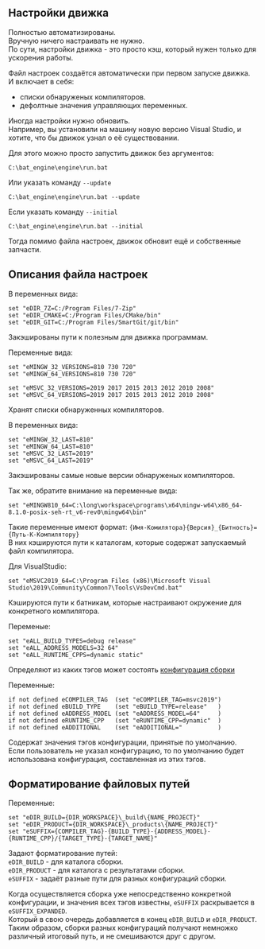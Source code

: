 ﻿
Настройки движка
----------------

Полностью автоматизированы.  
Вручную ничего настраивать не нужно.  
По сути, настройки движка - это просто кэш, 
который нужен только для ускорения работы.  

Файл настроек создаётся автоматически при первом запуске движка.  
И включает в себя:  
- списки обнаруженых компиляторов.  
- дефолтные значения управляющих переменных.


Иногда настройки нужно обновить.  
Например, вы установили на машину новую версию Visual Studio, 
и хотите, что бы движок узнал о её существовании.  

Для этого можно просто запустить движок без аргументов:  
```
C:\bat_engine\engine\run.bat
```

Или указать команду `--update`  
```
C:\bat_engine\engine\run.bat --update
```

Если указать команду `--initial`  
```
C:\bat_engine\engine\run.bat --initial
```

Тогда помимо файла настроек, движок обновит ещё и собственные запчасти.  


Описания файла настроек
-----------------------

В переменных вида:  
```
set "eDIR_7Z=C:/Program Files/7-Zip" 
set "eDIR_CMAKE=C:/Program Files/CMake/bin" 
set "eDIR_GIT=C:/Program Files/SmartGit/git/bin" 
```
Закэшированы пути к полезным для движка программам.  


Переменные вида:  
```
set "eMINGW_32_VERSIONS=810 730 720" 
set "eMINGW_64_VERSIONS=810 730 720" 

set "eMSVC_32_VERSIONS=2019 2017 2015 2013 2012 2010 2008" 
set "eMSVC_64_VERSIONS=2019 2017 2015 2013 2012 2010 2008" 
```
Хранят списки обнаруженных компиляторов.  

В переменных вида:  
```
set "eMINGW_32_LAST=810" 
set "eMINGW_64_LAST=810" 
set "eMSVC_32_LAST=2019" 
set "eMSVC_64_LAST=2019" 
```
Закэшированы самые новые версии обнаруженых компиляторов.  

Так же, обратите внимание на переменные вида:  
```
set "eMINGW810_64=C:\long\workspace\programs\x64\mingw-w64\x86_64-8.1.0-posix-seh-rt_v6-rev0\mingw64\bin" 
```
Такие переменные имеют формат: `{Имя-Комилятора}{Версия}_{Битность}={Путь-К-Компилятору}`  
В них кэшируются пути к каталогам, которые содержат запускаемый файл компилятора.  

Для VisualStudio:  
```
set "eMSVC2019_64=C:\Program Files (x86)\Microsoft Visual Studio\2019\Community\Common7\Tools\VsDevCmd.bat" 
``` 
Кэшируются пути к батникам, которые настраивают окружение для конкретного компилятора.  

Переменые:  
```
set "eALL_BUILD_TYPES=debug release" 
set "eALL_ADDRESS_MODELS=32 64" 
set "eALL_RUNTIME_CPPS=dynamic static" 
```
Определяют из каких тэгов может состоять [конфигурация сборки](003-request.md)

Переменные:
```
if not defined eCOMPILER_TAG  (set "eCOMPILER_TAG=msvc2019") 
if not defined eBUILD_TYPE    (set "eBUILD_TYPE=release"   ) 
if not defined eADDRESS_MODEL (set "eADDRESS_MODEL=64"     ) 
if not defined eRUNTIME_CPP   (set "eRUNTIME_CPP=dynamic"  ) 
if not defined eADDITIONAL    (set "eADDITIONAL="          ) 
```
Содержат значения тэгов конфигурации, принятые по умолчанию.  
Если пользователь не указал конфигурацию, 
то по умолчанию будет использована конфигурация, 
составленная из этих тэгов.  


Форматирование файловых путей
-----------------------------

Переменные:
```
set "eDIR_BUILD={DIR_WORKSPACE}\_build\{NAME_PROJECT}" 
set "eDIR_PRODUCT={DIR_WORKSPACE}\_products\{NAME_PROJECT}" 
set "eSUFFIX={COMPILER_TAG}-{BUILD_TYPE}-{ADDRESS_MODEL}-{RUNTIME_CPP}/{TARGET_TYPE}-{TARGET_NAME}" 
```
Задают форматирование путей:  
`eDIR_BUILD` - для каталога сборки.  
`eDIR_PRODUCT` - для каталога с результатами сборки.  
`eSUFFIX` - задаёт разные пути для разных конфигураций сборки.  

Когда осуществляется сборка уже непосредственно конкретной конфигурации,
и значения всех тэгов известны, `eSUFFIX` раскрывается в `eSUFFIX_EXPANDED`.  
Который в свою очередь добавляется в конец `eDIR_BUILD` и `eDIR_PRODUCT`.  
Таким образом, сборки разных конфигураций получают немножко различный итоговый путь,
и не смешиваются друг с другом.


                                       


